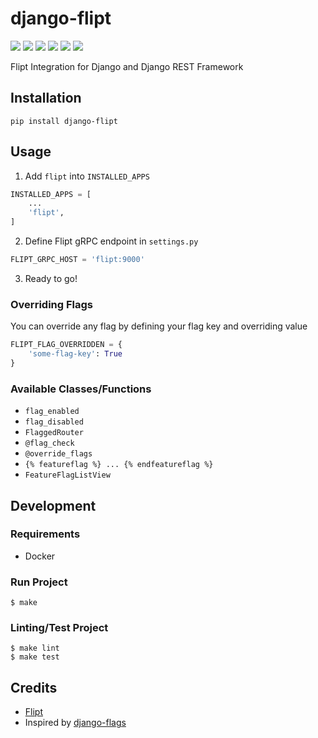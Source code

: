 # django-flipt

<p>
<img src="https://img.shields.io/pypi/v/django-flipt">
<img src="https://img.shields.io/pypi/l/django-flipt">
<img src="https://img.shields.io/pypi/pyversions/django-flipt">
<img src="https://img.shields.io/pypi/dm/django-flipt">
<img src="https://img.shields.io/github/workflow/status/earthpyy/django-flipt/CI/main">
<img src="https://img.shields.io/github/workflow/status/earthpyy/django-flipt/CodeQL/main?label=CodeQL">
</p>

<p>Flipt Integration for Django and Django REST Framework</p>

## Installation

```shell
pip install django-flipt
```

## Usage

1. Add `flipt` into `INSTALLED_APPS`

```python
INSTALLED_APPS = [
    ...
    'flipt',
]
```

2. Define Flipt gRPC endpoint in `settings.py`

```python
FLIPT_GRPC_HOST = 'flipt:9000'
```

3. Ready to go!

### Overriding Flags

You can override any flag by defining your flag key and overriding value

```python
FLIPT_FLAG_OVERRIDDEN = {
    'some-flag-key': True
}
```

### Available Classes/Functions

- `flag_enabled`
- `flag_disabled`
- `FlaggedRouter`
- `@flag_check`
- `@override_flags`
- `{% featureflag %} ... {% endfeatureflag %}`
- `FeatureFlagListView`

## Development

### Requirements

- Docker

### Run Project

```shell
$ make
```

### Linting/Test Project

```shell
$ make lint
$ make test
```

## Credits

- [Flipt](https://flipt.io)
- Inspired by [django-flags](https://github.com/cfpb/django-flags)
